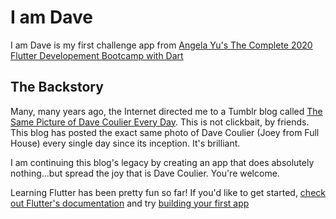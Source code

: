 # I am Dave

I am Dave is my first challenge app from [Angela Yu's The Complete 2020 Flutter Developement Bootcamp with Dart](https://www.udemy.com/course/flutter-bootcamp-with-dart/)

## The Backstory
Many, many years ago, the Internet directed me to a Tumblr blog called [The Same Picture of Dave Coulier Every Day](https://samepicofdavecoulier.tumblr.com/). This is not clickbait, by friends. This blog has posted the exact same photo of Dave Coulier (Joey from Full House) every single day since its inception. It's brilliant.

I am continuing this blog's legacy by creating an app that does absolutely nothing...but spread the joy that is Dave Coulier. You're welcome.


Learning Flutter has been pretty fun so far! If you'd like to get started, [check out Flutter's documentation](https://flutter.dev/docs) and try [building your first app](https://flutter.dev/docs/get-started/codelab)

